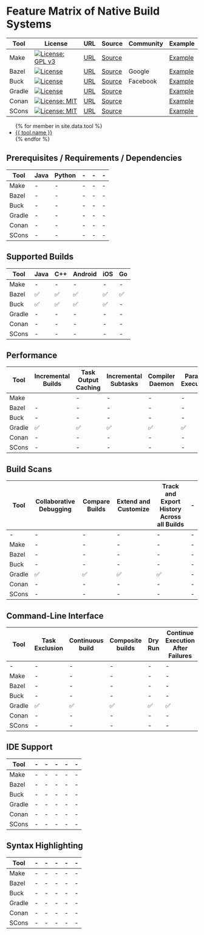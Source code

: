 # Feature Matrix of Native Build Systems

| Tool | License | URL | Source | Community | Example |
| - | - | - | - | - | - | 
| Make | [![License: GPL v3](https://img.shields.io/badge/License-GPL%20v3-blue.svg)](https://www.gnu.org/licenses/gpl-3.0) | [URL](https://www.gnu.org/software/make/) | [Source](https://git.savannah.gnu.org/cgit/make.git/) | | [Example](https://github.com/Praqma/native-example-make/) |
| Bazel | [![License](https://img.shields.io/badge/License-Apache%202.0-blue.svg)](https://opensource.org/licenses/Apache-2.0) | [URL](https://bazel.build/) | [Source](https://github.com/bazelbuild/bazel) | Google | [Example](https://github.com/Praqma/native-example-bazel/) |
| Buck | [![License](https://img.shields.io/badge/License-Apache%202.0-blue.svg)](https://opensource.org/licenses/Apache-2.0) | [URL](https://buckbuild.com) | [Source](https://github.com/facebook/buck) | Facebook | [Example](https://github.com/Praqma/native-example-buck/) |
| Gradle | [![License](https://img.shields.io/badge/License-Apache%202.0-blue.svg)](https://opensource.org/licenses/Apache-2.0) | [URL](https://gradle.org) | [Source](https://github.com/gradle/gradle) | | [Example](https://github.com/Praqma/native-example-bazel/) |
| Conan | [![License: MIT](https://img.shields.io/badge/License-MIT-yellow.svg)](https://opensource.org/licenses/MIT) | [URL](https://conan.io/) | [Source](https://github.com/conan-io/conan) | | [Example](https://github.com/Praqma/native-example-conan/) |
| SCons | [![License: MIT](https://img.shields.io/badge/License-MIT-yellow.svg)](https://opensource.org/licenses/MIT) | [URL](http://scons.org/) | [Source](https://bitbucket.org/scons/scons) | | [Example](https://github.com/Praqma/native-example-scons/) |

<!-- | Pants | [![License](https://img.shields.io/badge/License-Apache%202.0-blue.svg)](https://opensource.org/licenses/Apache-2.0) | [URL](https://www.pantsbuild.org/) | [Source](https://github.com/pantsbuild/pants) | Twitter, Foursquare, Square, Medium | |
| Please | [![License](https://img.shields.io/badge/License-Apache%202.0-blue.svg)](https://opensource.org/licenses/Apache-2.0) | [URL](https://please.build/) | [Source](https://github.com/thought-machine/please) | | | -->

<ul>
{% for member in site.data.tool %}
  <li>
    <a href="https://github.com/{{ tool.github }}">
      {{ tool.name }}
    </a>
  </li>
{% endfor %}
</ul>

## Prerequisites / Requirements / Dependencies

| Tool | Java | Python | - | - | - |
| - | - | - | - | - | - |
| Make | - | - | - | - | - |
| Bazel | - | - | - | - | - |
| Buck | - | - | - | - | - |
| Gradle | - | - | - | - | - |
| Conan | - | - | - | - | - |
| SCons | - | - | - | - | - |

## Supported Builds

| Tool | Java | C++ | Android | iOS | Go |
| - | - | - | - | - | - |
| Make | - | - | - | - | - |
| Bazel | :white_check_mark: | :white_check_mark: | :white_check_mark: | :white_check_mark: | :white_check_mark: |
| Buck | :white_check_mark: | :white_check_mark: | :white_check_mark: | :white_check_mark: | - |
| Gradle | - | - | - | - | - |
| Conan | - | - | - | - | - |
| SCons | - | - | - | - | - |

## Performance

| Tool | Incremental Builds | Task Output Caching | Incremental Subtasks | Compiler Daemon | Parallel Execution | Parallel Download of Dependencies |
| - | - | - | - | - | - | - |
| Make | | - | - | - | - | - |
| Bazel | - | - | - | - | - | - |
| Buck | - | - | - | - | - | - |
| Gradle | :white_check_mark: | :white_check_mark: | :white_check_mark: | :white_check_mark: | :white_check_mark: | :white_check_mark: |
| Conan | - | - | - | - | - | - |
| SCons | - | - | - | - | - | - |

## Build Scans

| Tool | Collaborative Debugging | Compare Builds | Extend and Customize | Track and Export History Across all Builds | - |
| - | - | - | - | - | - |
| - | - | - | - | - | - |
| Make | - | - | - | - | - |
| Bazel | - | - | - | - | - |
| Buck | - | - | - | - | - |
| Gradle | :white_check_mark: | :white_check_mark: | :white_check_mark: | :white_check_mark: | - |
| Conan | - | - | - | - | - |
| SCons | - | - | - | - | - |

## Command-Line Interface

| Tool | Task Exclusion | Continuous build | Composite builds | Dry Run | Continue Execution After Failures | Sync Dependency Cache with Repository |
| - | - | - | - | - | - | - |
| - | - | - | - | - | - | - |
| Make | - | - | - | - | - | - |
| Bazel | - | - | - | - | - | - |
| Buck | - | - | - | - | - | - |
| Gradle | :white_check_mark: | :white_check_mark: | :white_check_mark: | :white_check_mark: | :white_check_mark: | :white_check_mark: |
| Conan | - | - | - | - | - | - |
| SCons | - | - | - | - | - | - |

## IDE Support

| Tool | - | - | - | - | - |
| - | - | - | - | - | - |
| Make | - | - | - | - | - |
| Bazel | - | - | - | - | - |
| Buck | - | - | - | - | - |
| Gradle | - | - | - | - | - |
| Conan | - | - | - | - | - |
| SCons | - | - | - | - | - |

## Syntax Highlighting

| Tool | - | - | - | - | - |
| - | - | - | - | - | - |
| Make | - | - | - | - | - |
| Bazel | - | - | - | - | - |
| Buck | - | - | - | - | - |
| Gradle | - | - | - | - | - |
| Conan | - | - | - | - | - |
| SCons | - | - | - | - | - |
